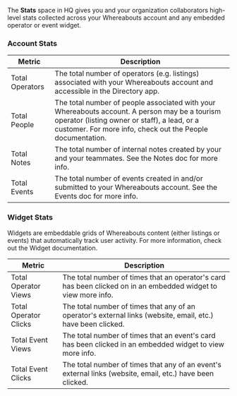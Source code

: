 The **Stats** space in HQ gives you and your organization collaborators high-level stats collected across your Whereabouts account and any embedded operator or event widget.

### Account Stats

| Metric | Description |
| ------ | ----------- |
| Total Operators | The total number of operators (e.g. listings) associated with your Whereabouts account and accessible in the Directory app. |
| Total People | The total number of people associated with your Whereabouts account. A person may be a tourism operator (listing owner or staff), a lead, or a customer. For more info, check out the People documentation. |
| Total Notes | The total number of internal notes created by your and your teammates. See the Notes doc for more info. |
| Total Events | The total number of events created in and/or submitted to your Whereabouts account. See the Events doc for more info. |

### Widget Stats

Widgets are embeddable grids of Whereabouts content (either listings or events) that automatically track user activity. For more information, check out the Widget documentation.

| Metric | Description |
| ------ | ----------- |
| Total Operator Views | The total number of times that an operator's card has been clicked on in an embedded widget to view more info. |
| Total Operator Clicks | The total number of times that any of an operator's external links (website, email, etc.) have been clicked. |
| Total Event Views | The total number of times that an event's card has been clicked in an embedded widget to view more info. |
| Total Event Clicks | The total number of times that any of an event's external links (website, email, etc.) have been clicked. |
